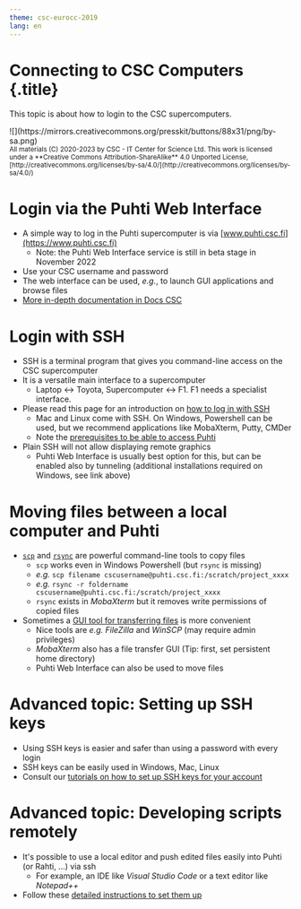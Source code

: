 ```yaml
---
theme: csc-eurocc-2019
lang: en
---
```


# Connecting to CSC Computers {.title}

This topic is about how to login to the CSC supercomputers.

<div class="column">
![](https://mirrors.creativecommons.org/presskit/buttons/88x31/png/by-sa.png)
</div>
<div class="column">
<small>
All materials (C) 2020-2023 by CSC - IT Center for Science Ltd.
This work is licensed under a **Creative Commons Attribution-ShareAlike** 4.0
Unported License, [http://creativecommons.org/licenses/by-sa/4.0/](http://creativecommons.org/licenses/by-sa/4.0/)
</small>
</div>

# Login via the Puhti Web Interface

- A simple way to log in the Puhti supercomputer is via [www.puhti.csc.fi](https://www.puhti.csc.fi)
   - Note: the Puhti Web Interface service is still in beta stage in November 2022
- Use your CSC username and password
- The web interface can be used, _e.g._, to launch GUI applications and browse files
- [More in-depth documentation in Docs CSC](https://docs.csc.fi/computing/webinterface/)

# Login with SSH

- SSH is a terminal program that gives you command-line access on the CSC supercomputer
- It is a versatile main interface to a supercomputer
   - Laptop &harr; Toyota, Supercomputer &harr; F1. F1 needs a specialist interface.
- Please read this page for an introduction on [how to log in with SSH](https://docs.csc.fi/computing/connecting/)
   - Mac and Linux come with SSH. On Windows, Powershell can be used, but we recommend applications like MobaXterm, Putty, CMDer
   - Note the [prerequisites to be able to access Puhti](https://docs.csc.fi/support/faq/how-to-get-puhti-access/)
- Plain SSH will not allow displaying remote graphics
   - Puhti Web Interface is usually best option for this, but can be enabled also by tunneling (additional installations required on Windows, see link above)

# Moving files between a local computer and Puhti

- [`scp`](https://docs.csc.fi/data/moving/scp/) and [`rsync`](https://docs.csc.fi/data/moving/rsync/) are powerful command-line tools to copy files
   - `scp` works even in Windows Powershell (but `rsync` is missing)
   - _e.g._ `scp filename cscusername@puhti.csc.fi:/scratch/project_xxxx`
   - _e.g._ `rsync -r foldername cscusername@puhti.csc.fi:/scratch/project_xxxx`
   - `rsync` exists in _MobaXterm_ but it removes write permissions of copied files
- Sometimes a [GUI tool for transferring files](https://docs.csc.fi/data/moving/graphical_transfer/) is more convenient
   - Nice tools are _e.g._ _FileZilla_ and _WinSCP_ (may require admin privileges)
   - _MobaXterm_ also has a file transfer GUI (Tip: first, set persistent home directory)
   - Puhti Web Interface can also be used to move files

# Advanced topic: Setting up SSH keys

- Using SSH keys is easier and safer than using a password with every login
- SSH keys can be easily used in Windows, Mac, Linux
- Consult our [tutorials on how to set up SSH keys for your account](https://docs.csc.fi/computing/connecting/#setting-up-ssh-keys)

# Advanced topic: Developing scripts remotely

- It's possible to use a local editor and push edited files easily into Puhti (or Rahti, ...) via ssh
   - For example, an IDE like _Visual Studio Code_ or a text editor like _Notepad++_
- Follow these [detailed instructions to set them up](https://docs.csc.fi/support/tutorials/remote-dev/)
